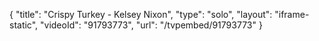 {
    "title": "Crispy Turkey - Kelsey Nixon",
    "type": "solo",
    "layout": "iframe-static",
    "videoId": "91793773",
    "url": "\/tvpembed\/91793773"
}